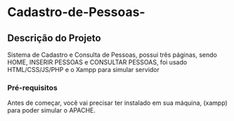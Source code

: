 # Cadastro-de-Pessoas-


## Descrição do Projeto
Sistema de Cadastro e Consulta de Pessoas, possui três páginas, sendo HOME, INSERIR PESSOAS e CONSULTAR PESSOAS, foi usado HTML/CSS/JS/PHP e o Xampp para simular servidor


### Pré-requisitos
Antes de começar, você vai precisar ter instalado em sua máquina, (xampp) para poder simular o APACHE.


